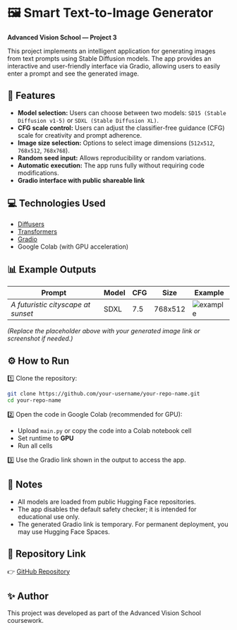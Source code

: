 # 🖼️ Smart Text-to-Image Generator  
**Advanced Vision School — Project 3**  

This project implements an intelligent application for generating images from text prompts using Stable Diffusion models. The app provides an interactive and user-friendly interface via Gradio, allowing users to easily enter a prompt and see the generated image.  

## 🚀 Features  
- **Model selection:** Users can choose between two models: `SD15 (Stable Diffusion v1-5)` or `SDXL (Stable Diffusion XL)`.  
- **CFG scale control:** Users can adjust the classifier-free guidance (CFG) scale for creativity and prompt adherence.  
- **Image size selection:** Options to select image dimensions (`512x512`, `768x512`, `768x768`).  
- **Random seed input:** Allows reproducibility or random variations.  
- **Automatic execution:** The app runs fully without requiring code modifications.  
- **Gradio interface with public shareable link**  

## 💻 Technologies Used  
- [Diffusers](https://huggingface.co/docs/diffusers/index)  
- [Transformers](https://huggingface.co/docs/transformers/index)  
- [Gradio](https://gradio.app)  
- Google Colab (with GPU acceleration)  

## 📊 Example Outputs  

| Prompt | Model | CFG | Size | Example |
|---------|--------|------|-------|---------|
| *A futuristic cityscape at sunset* | SDXL | 7.5 | 768x512 | ![example](https://via.placeholder.com/400x200?text=Generated+Image) |

*(Replace the placeholder above with your generated image link or screenshot if needed.)*

## ⚙️ How to Run  

1️⃣ Clone the repository:  
```bash
git clone https://github.com/your-username/your-repo-name.git
cd your-repo-name
````

2️⃣ Open the code in Google Colab (recommended for GPU):

* Upload `main.py` or copy the code into a Colab notebook cell
* Set runtime to **GPU**
* Run all cells

3️⃣ Use the Gradio link shown in the output to access the app.

## 📌 Notes

* All models are loaded from public Hugging Face repositories.
* The app disables the default safety checker; it is intended for educational use only.
* The generated Gradio link is temporary. For permanent deployment, you may use Hugging Face Spaces.

## 📎 Repository Link

👉 [GitHub Repository](https://github.com/your-username/your-repo-name)

## ✨ Author

This project was developed as part of the Advanced Vision School coursework.
